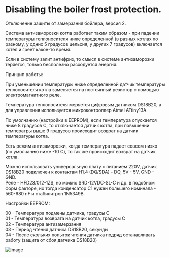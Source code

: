 # Disabling the boiler frost protection.
Отключение защиты от замерзания бойлера, версия 2.

Система антизаморозки котла работает таким образом - при падении температуры теплоносителя ниже определенной (в разных котлах по разному, у одних 5 градусов цельсия, у других 7 градусов) включается котел и греет какое-то время.

Если в систему залит антифриз, то смысл в системе антизаморозки теряется, только бесполезно расходуется энергия.

Принцип работы:

При уменьшении температуры ниже определенной датчик температуры теплоносителя котла заменяется на постоянный резистор с помощью электромагнитного реле.

Температура теплоносителя меряется цифровым датчиком DS18B20, а для управления используется микроконтроллер Atmel ATtiny13A.

По умолчанию (настройки в EEPROM), если температура опускается ниже 8 градусов C, то отключается датчик котла, при повышении температры выше 9 градусов происходит возврат на датчик температуры котла.

Есть режим антизаморозки, когда температура падает совсем низко (по умолчанию ниже -10 C), то так же происходит возврат на датчик котла.


Можно использовать универсальную плату с питанием 220V, датчик DS18B20 подключен к контактам H1.4 (DQ/SDA) - DQ, 5V - 5V, GND - GND.<br>
Реле - HFD23/012-1ZS, но можно SRD-12VDC-SL-C и др. в подобном форм факторе, но тогда конденсатор C1 нужен большего номинала - 560-680 nF и стабилитрон 1N5349B.<br>


Настройки EEPROM:

00 - Температура подмены датчика, градусы C<br>
01 - Температура возврата на датчик котла, градусы C<br>
02 - Температура антизамерзания<br>
03 - Период чтения датчика DS18B20, секунды<br>
04 - После скольких попыток чтения датчика подряд останавливать работу (защита от сбоя датчика DS18B20)<br>


![image](https://github.com/user-attachments/assets/50fea804-e2a2-4571-b53a-5674d9d386cf)
